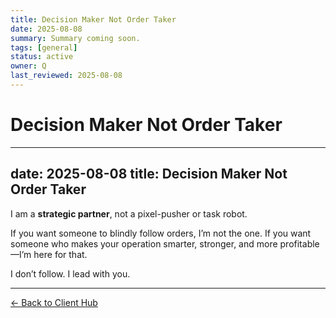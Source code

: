 ```yaml
---
title: Decision Maker Not Order Taker
date: 2025-08-08
summary: Summary coming soon.
tags: [general]
status: active
owner: Q
last_reviewed: 2025-08-08
---
```

# Decision Maker Not Order Taker

---
date: 2025-08-08
title: Decision Maker Not Order Taker
---
I am a **strategic partner**, not a pixel-pusher or task robot.

If you want someone to blindly follow orders, I’m not the one. If you want someone who makes your operation smarter, stronger, and more profitable—I’m here for that.

I don’t follow. I lead with you.

---
[← Back to Client Hub](https://www.builtbyrays.com/Client-Vault/portal)

